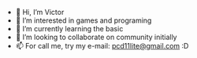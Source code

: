 - 👋 Hi, I’m Victor
- 👀 I’m interested in games and programing
- 🌱 I’m currently learning the basic
- 💞️ I’m looking to collaborate on community initially
- 📫 For call me, try my e-mail: pcd11lite@gmail.com :D

<!---
victorbsad/victorbsad is a ✨ special ✨ repository because its `README.md` (this file) appears on your GitHub profile.
You can click the Preview link to take a look at your changes.
--->
